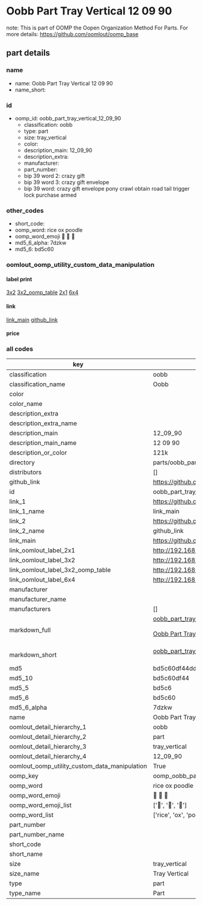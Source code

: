 # Oobb Part Tray Vertical 12 09 90  

note: This is part of OOMP the Oopen Organization Method For Parts. For more details: https://github.com/oomlout/oomp_base

##  part details





### name
* name: Oobb Part Tray Vertical 12 09 90
* name_short: 
### id
* oomp_id: oobb_part_tray_vertical_12_09_90
  * classification: oobb
  * type: part
  * size: tray_vertical
  * color: 
  * description_main: 12_09_90
  * description_extra: 
  * manufacturer: 
  * part_number: 
  * bip 39 word 2: crazy gift
  * bip 39 word 3: crazy gift envelope
  * bip 39 word: crazy gift envelope pony crawl obtain road tail trigger lock purchase armed

### other_codes
* short_code: 
* oomp_word: rice ox poodle
* oomp_word_emoji :rice: :ox: :poodle:
* md5_6_alpha: 7dzkw
* md5_6: bd5c60






### oomlout_oomp_utility_custom_data_manipulation
#### label print
[3x2](http://192.168.1.245:1112/?label=oomp%207dzkw)
[3x2_oomp_table](http://192.168.1.107:1112/?label=oomp%207dzkw)
[2x1](http://192.168.1.242:1112/?label=oomp%207dzkw)
[6x4](http://192.168.1.55:1112/?label=oomp%207dzkw)    

#### link

[link_main](https://github.com/oomlout/oomlout_oomp_current_version_messy/tree/main/parts/oobb_part_tray_vertical_12_09_90) [github_link](https://github.com/oomlout/oomlout_oomp_part_src/tree/main/parts/oobb_part_tray_vertical_12_09_90)                             

#### price







### all codes 
| key | value |  
| --- | --- |  
| classification | oobb |  
| classification_name | Oobb |  
| color |  |  
| color_name |  |  
| description_extra |  |  
| description_extra_name |  |  
| description_main | 12_09_90 |  
| description_main_name | 12 09 90 |  
| description_or_color | 121k |  
| directory | parts/oobb_part_tray_vertical_12_09_90 |  
| distributors | [] |  
| github_link | https://github.com/oomlout/oomlout_oomp_part_src/tree/main/parts/oobb_part_tray_vertical_12_09_90 |  
| id | oobb_part_tray_vertical_12_09_90 |  
| link_1 | https://github.com/oomlout/oomlout_oomp_current_version_messy/tree/main/parts/oobb_part_tray_vertical_12_09_90 |  
| link_1_name | link_main |  
| link_2 | https://github.com/oomlout/oomlout_oomp_part_src/tree/main/parts/oobb_part_tray_vertical_12_09_90 |  
| link_2_name | github_link |  
| link_main | https://github.com/oomlout/oomlout_oomp_current_version_messy/tree/main/parts/oobb_part_tray_vertical_12_09_90 |  
| link_oomlout_label_2x1 | http://192.168.1.242:1112/?label=oomp%207dzkw |  
| link_oomlout_label_3x2 | http://192.168.1.245:1112/?label=oomp%207dzkw |  
| link_oomlout_label_3x2_oomp_table | http://192.168.1.107:1112/?label=oomp%207dzkw |  
| link_oomlout_label_6x4 | http://192.168.1.55:1112/?label=oomp%207dzkw |  
| manufacturer |  |  
| manufacturer_name |  |  
| manufacturers | [] |  
| markdown_full | [oobb_part_tray_vertical_12_09_90](https://github.com/oomlout/oomlout_oomp_current_version_messy/tree/main/parts/oobb_part_tray_vertical_12_09_90)<br>[](https://github.com/oomlout/oomlout_oomp_current_version_messy/tree/main/parts/oobb_part_tray_vertical_12_09_90)<br>[Oobb Part Tray Vertical 12 09 90](https://github.com/oomlout/oomlout_oomp_current_version_messy/tree/main/parts/oobb_part_tray_vertical_12_09_90)<br><br> |  
| markdown_short | [oobb_part_tray_vertical_12_09_90](https://github.com/oomlout/oomlout_oomp_current_version_messy/tree/main/parts/oobb_part_tray_vertical_12_09_90)<br><br> |  
| md5 | bd5c60df44dd575e62195a7e97987196 |  
| md5_10 | bd5c60df44 |  
| md5_5 | bd5c6 |  
| md5_6 | bd5c60 |  
| md5_6_alpha | 7dzkw |  
| name | Oobb Part Tray Vertical 12 09 90 |  
| oomlout_detail_hierarchy_1 | oobb |  
| oomlout_detail_hierarchy_2 | part |  
| oomlout_detail_hierarchy_3 | tray_vertical |  
| oomlout_detail_hierarchy_4 | 12_09_90 |  
| oomlout_oomp_utility_custom_data_manipulation | True |  
| oomp_key | oomp_oobb_part_tray_vertical_12_09_90 |  
| oomp_word | rice ox poodle |  
| oomp_word_emoji | :rice: :ox: :poodle: |  
| oomp_word_emoji_list | [':rice:', ':ox:', ':poodle:'] |  
| oomp_word_list | ['rice', 'ox', 'poodle'] |  
| part_number |  |  
| part_number_name |  |  
| short_code |  |  
| short_name |  |  
| size | tray_vertical |  
| size_name | Tray Vertical |  
| type | part |  
| type_name | Part |  

